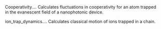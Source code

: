 Cooperativity.... Calculates fluctuations in cooperativity for an atom trapped in the evanescent field of a nanophotonic device. 

ion_trap_dynamics.... Calculates classical motion of ions trapped in a chain. 

